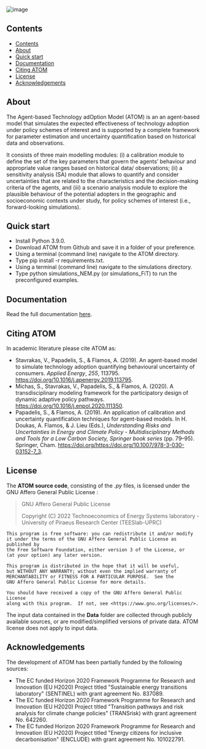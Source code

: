 
![image](https://user-images.githubusercontent.com/71763483/208134625-6eadf68b-7b85-4a5a-b069-5278ce9d3fe8.png)

## Contents
- [Contents](#contents)
- [About](#about)
- [Quick start](#quick-start)
- [Documentation](#documentation)
- [Citing ATOM](#citing-atom)
- [License](#license)
- [Acknowledgements](#acknowledgements)

## About
Τhe Agent-based Technology adOption Model (ATOM) is an an agent-based model that simulates the expected effectiveness of technology adoption under policy schemes of interest and is supported by a complete framework for parameter estimation and uncertainty quantification based on historical data and observations.

It consists of three main modelling modules: (i) a calibration module to define the set of the key parameters that govern the agents’ behaviour and appropriate value ranges based on historical data/  observations; (ii) a sensitivity analysis (SA) module that allows to quantify and consider uncertainties that are related to the characteristics and the decision-making criteria of the agents, and (iii) a scenario analysis module to explore the plausible behaviour of the potential adopters in the geographic and socioeconomic contexts under study, for policy schemes of interest (i.e., forward-looking simulations).

## Quick start
* Install Python 3.9.0.
* Download ATOM from Github and save it in a folder of your preference.
* Using a terminal (command line) navigate to the ATOM directory.
* Type pip install -r requirements.txt.
* Using a terminal (command line) navigate to the simulations directory.
* Type python simulations_NEM.py (or simulations_FiT) to run the preconfigured examples.

## Documentation
Read the full documentation [here](https://teeslab.unipi.gr/wp-content/uploads/2024/11/%CE%91%CE%A4%CE%9F%CE%9C_documentation_v2.0_FINAL.pdf).

## Citing ATOM
In academic literature please cite ATOM as: 
* Stavrakas, V., Papadelis, S., & Flamos, A. (2019).  An agent-based model to simulate technology adoption quantifying behavioural uncertainty of consumers.  *Applied Energy*, *255*, 113795. https://doi.org/10.1016/j.apenergy.2019.113795.
* Michas, S., Stavrakas, V., Papadelis, S., & Flamos, A. (2020). A transdisciplinary modeling framework for the participatory design of dynamic adaptive policy pathways. https://doi.org/10.1016/j.enpol.2020.111350.
* Papadelis, S., & Flamos, A. (2019). An application of calibration and uncertainty quantification techniques for agent-based models. In H. Doukas, A. Flamos, & J. Lieu (Eds.), *Understanding Risks and Uncertainties in Energy and Climate Policy - Multidisciplinary Methods and Tools for a Low Carbon Society, Springer book series* (pp. 79–95). Springer, Cham. https://doi.org/https://doi.org/10.1007/978-3-030-03152-7_3.


## License
The **ΑΤΟΜ source code**, consisting of the *.py* files, is licensed under the GNU Affero General Public License :
>GNU Affero General Public License 
>
>Copyright (C) 2022 Technoeconomics of Energy Systems laboratory - University of Piraeus Research Center (TEESlab-UPRC)

    This program is free software: you can redistribute it and/or modify
    it under the terms of the GNU Affero General Public License as published by
    the Free Software Foundation, either version 3 of the License, or
    (at your option) any later version.

    This program is distributed in the hope that it will be useful,
    but WITHOUT ANY WARRANTY; without even the implied warranty of
    MERCHANTABILITY or FITNESS FOR A PARTICULAR PURPOSE.  See the
    GNU Affero General Public License for more details.

    You should have received a copy of the GNU Affero General Public License
    along with this program.  If not, see <https://www.gnu.org/licenses/>.
The input data contained in the **Data** folder are collected through publicly available sources, or are modified/simplified versions of private data. ATOM license does not apply to input data.

## Acknowledgements
The development of ATOM has been partially funded by the following sources:
* The EC funded Horizon 2020 Framework Programme for Research and Innovation (EU H2020) Project titled "Sustainable energy transitions laboratory" (SENTINEL) with grant agreement No. 837089.
* The EC funded Horizon 2020 Framework Programme for Research and Innovation (EU H2020) Project titled "Transition pathways and risk analysis for climate change policies" (TRANSrisk) with grant agreement No. 642260.
* The EC funded Horizon 2020 Framework Programme for Research and Innovation (EU H2020) Project titled "Energy citizens for inclusive decarbonisation" (ENCLUDE)  with grant agreement No. 101022791.
